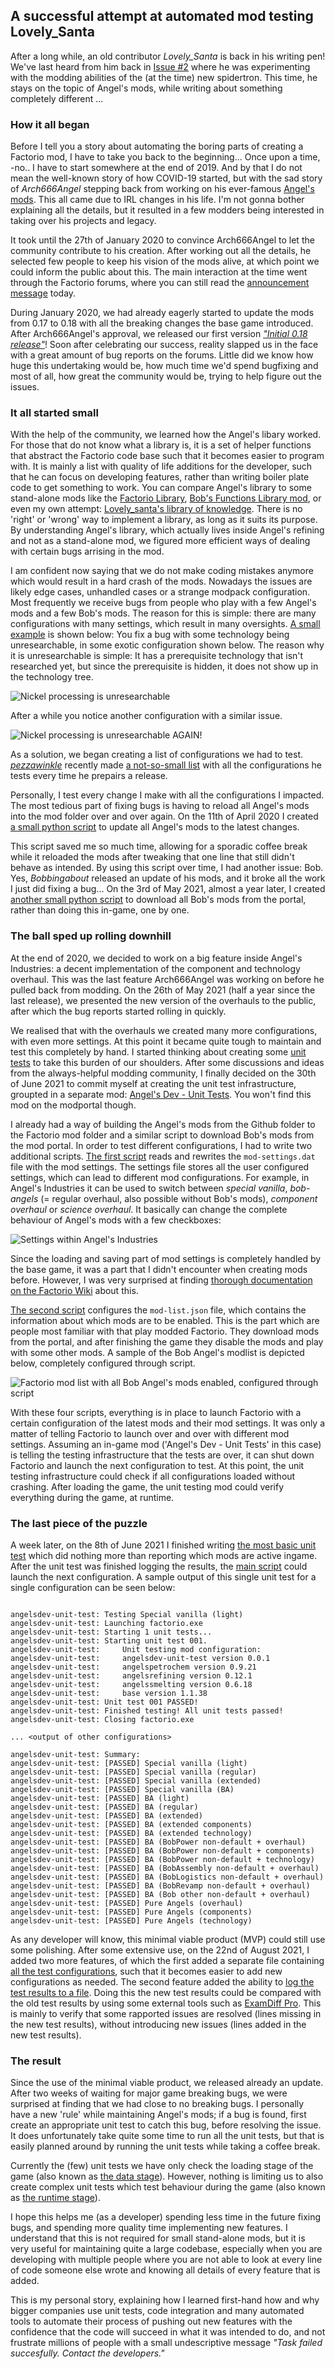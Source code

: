 ## A successful attempt at automated mod testing <author>Lovely_Santa</author>

After a long while, an old contributor *Lovely_Santa* is back in his writing pen! We've last heard from him back in [Issue #2](https://alt-f4.blog/ALTF4-2/) where he was experimenting with the modding abilities of the (at the time) new spidertron. This time, he stays on the topic of Angel's mods, while writing about something completely different ...

### How it all began

Before I tell you a story about automating the boring parts of creating a Factorio mod, I have to take you back to the beginning... Once upon a time, -no.. I have to start somewhere at the end of 2019. And by that I do not mean the well-known story of how COVID-19 started, but with the sad story of *Arch666Angel* stepping back from working on his ever-famous [Angel's mods](https://mods.factorio.com/user/Arch666Angel). This all came due to IRL changes in his life. I'm not gonna bother explaining all the details, but it resulted in a few modders being interested in taking over his projects and legacy.

It took until the 27th of January 2020 to convince Arch666Angel to let the community contribute to his creation. After working out all the details, he selected few people to keep his vision of the mods alive, at which point we could inform the public about this. The main interaction at the time went through the Factorio forums, where you can still read the [announcement message](https://forums.factorio.com/viewtopic.php?p=475786#p475786) today.

During January 2020, we had already eagerly started to update the mods from 0.17 to 0.18 with all the breaking changes the base game introduced. After Arch666Angel's approval, we released our first version [*"Initial 0.18 release"*](https://github.com/Arch666Angel/mods/commit/8b7ff10ba82d3071f374e08452b5ca22d42e4780)! Soon after celebrating our success, reality slapped us in the face with a great amount of bug reports on the forums. Little did we know how huge this undertaking would be, how much time we'd spend bugfixing and most of all, how great the community would be, trying to help figure out the issues.

### It all started small

With the help of the community, we learned how the Angel's libary worked. For those that do not know what a library is, it is a set of helper functions that abstract the Factorio code base such that it becomes easier to program with. It is mainly a list with quality of life additions for the developer, such that he can focus on developing features, rather than writing boiler plate code to get something to work. You can compare Angel's library to some stand-alone mods like the [Factorio Library](https://mods.factorio.com/mod/flib), [Bob's Functions Library mod](https://mods.factorio.com/mod/boblibrary), or even my own attempt: [Lovely_santa's library of knowledge](https://mods.factorio.com/mod/LSlib). There is no 'right' or 'wrong' way to implement a library, as long as it suits its purpose. By understanding Angel's library, which actually lives inside Angel's refining and not as a stand-alone mod, we figured more efficient ways of dealing with certain bugs arrising in the mod.

I am confident now saying that we do not make coding mistakes anymore which would result in a hard crash of the mods. Nowadays the issues are likely edge cases, unhandled cases or a strange modpack configuration. Most frequently we receive bugs from people who play with a few Angel's mods and a few Bob's mods. The reason for this is simple: there are many configurations with many settings, which result in many oversights. [A small example](https://www.reddit.com/r/factorio/comments/pfvqn0/playing_an_angel_bobs_game_and_noticed_about_9/) is shown below: You fix a bug with some technology being unresearchable, in some exotic configuration shown below. The reason why it is unresearchable is simple: It has a prerequisite technology that isn't researched yet, but since the prerequisite is hidden, it does not show up in the technology tree.

![Nickel processing is unresearchable](https://raw.githubusercontent.com/LovelySanta/Alt-F4/angels-unit-tests/submissions/angels_unit_tests/nickel_processing_bug_1.png)

After a while you notice another configuration with a similar issue.

![Nickel processing is unresearchable AGAIN!](https://raw.githubusercontent.com/LovelySanta/Alt-F4/angels-unit-tests/submissions/angels_unit_tests/nickel_processing_bug_2.png)

As a solution, we began creating a list of configurations we had to test. [*pezzawinkle*](https://mods.factorio.com/user/pezzawinkle) recently made [a not-so-small list](https://github.com/Arch666Angel/mods/blob/master/Config_Testing_Regime.txt) with all the configurations he tests every time he prepairs a release.

Personally, I test every change I make with all the configurations I impacted. The most tedious part of fixing bugs is having to reload all Angel's mods into the mod folder over and over again. On the 11th of April 2020 I created [a small python script](https://github.com/Arch666Angel/mods/pull/188/commits/e37f2673f234e0c9271f56ecc6d4934b0d83cd50) to update all Angel's mods to the latest changes.

This script saved me so much time, allowing for a sporadic coffee break while it reloaded the mods after tweaking that one line that still didn't behave as intended. By using this script over time, I had another issue: Bob. Yes, *Bobbingabout* released an update of his mods, and it broke all the work I just did fixing a bug... On the 3rd of May 2021, almost a year later, I created [another small python script](https://github.com/Arch666Angel/mods/pull/591/commits/3d0a7de0a68c3ec6566cbd45c3599b036ab775bb) to download all Bob's mods from the portal, rather than doing this in-game, one by one.

### The ball sped up rolling downhill

At the end of 2020, we decided to work on a big feature inside Angel's Industries: a decent implementation of the component and technology overhaul. This was the last feature Arch666Angel was working on before he pulled back from modding. On the 26th of May 2021 (half a year since the last release), we presented the new version of the overhauls to the public, after which the bug reports started rolling in quickly.

We realised that with the overhauls we created many more configurations, with even more settings. At this point it became quite tough to maintain and test this completely by hand. I started thinking about creating some [unit tests](https://en.wikipedia.org/wiki/Unit_testing) to take this burden of our shoulders. After some discussions and ideas from the always-helpful modding community, I finally decided on the 30th of June 2021 to commit myself at creating the unit test infrastructure, groupted in a separate mod: [Angel's Dev - Unit Tests](https://github.com/Arch666Angel/mods/pull/634/commits/d59328e81235e26beb88ba66659cb78315827a00). You won't find this mod on the modportal though.

I already had a way of building the Angel's mods from the Github folder to the Factorio mod folder and a similar script to download Bob's mods from the mod portal. In order to test different configurations, I had to write two additional scripts. [The first script](https://github.com/Arch666Angel/mods/pull/634/commits/8977e17bba55d06fb3b60ff4c593e2307f110395) reads and rewrites the `mod-settings.dat` file with the mod settings. The settings file stores all the user configured settings, which can lead to different mod configurations. For example, in Angel's Industries it can be used to switch between *special vanilla*, *bob-angels* (= regular overhaul, also possible without Bob's mods), *component overhaul* or *science overhaul*. It basically can change the complete behaviour of Angel's mods with a few checkboxes:

![Settings within Angel's Industries](https://raw.githubusercontent.com/LovelySanta/Alt-F4/angels-unit-tests/submissions/angels_unit_tests/angels_industry_settings.png)

Since the loading and saving part of mod settings is completely handled by the base game, it was a part that I didn't encounter when creating mods before. However, I was very surprised at finding [thorough documentation on the Factorio Wiki](https://wiki.factorio.com/Mod_settings_file_format) about this.

[The second script](https://github.com/Arch666Angel/mods/pull/634/commits/abb64c2fe8007e060f112716ebe33864510b6451) configures the `mod-list.json` file, which contains the information about which mods are to be enabled. This is the part which are people most familiar with that play modded Factorio. They download mods from the portal, and after finishing the game they disable the mods and play with some other mods. A sample of the Bob Angel's modlist is depicted below, completely configured through script.

![Factorio mod list with all Bob Angel's mods enabled, configured through script](https://raw.githubusercontent.com/LovelySanta/Alt-F4/angels-unit-tests/submissions/angels_unit_tests/mod_list.png)

With these four scripts, everything is in place to launch Factorio with a certain configuration of the latest mods and their mod settings. It was only a matter of telling Factorio to launch over and over with different mod settings. Assuming an in-game mod ('Angel's Dev - Unit Tests' in this case) is telling the testing infrastructure that the tests are over, it can shut down Factorio and launch the next configuration to test. At this point, the unit testing infrastructure could check if all configurations loaded without crashing. After loading the game, the unit testing mod could verify everything during the game, at runtime.

### The last piece of the puzzle

A week later, on the 8th of June 2021 I finished writing [the most basic unit test](https://github.com/Arch666Angel/mods/pull/634/commits/1435fbd2f1134b08307406e21fdd657f1cafa019) which did nothing more than reporting which mods are active ingame. After the unit test was finished logging the results, the [main script](https://github.com/Arch666Angel/mods/pull/634/commits/64ea68023f19c2505aa3cfbb7642f13cf7f70fbd) could launch the next configuration. A sample output of this single unit test for a single configuration can be seen below:

```{r, class.output="scroll-100"}

angelsdev-unit-test: Testing Special vanilla (light)
angelsdev-unit-test: Launching factorio.exe
angelsdev-unit-test: Starting 1 unit tests...
angelsdev-unit-test: Starting unit test 001.
angelsdev-unit-test:     Unit testing mod configuration:
angelsdev-unit-test:     angelsdev-unit-test version 0.0.1
angelsdev-unit-test:     angelspetrochem version 0.9.21
angelsdev-unit-test:     angelsrefining version 0.12.1
angelsdev-unit-test:     angelssmelting version 0.6.18
angelsdev-unit-test:     base version 1.1.38
angelsdev-unit-test: Unit test 001 PASSED!
angelsdev-unit-test: Finished testing! All unit tests passed!
angelsdev-unit-test: Closing factorio.exe

... <output of other configurations>

angelsdev-unit-test: Summary:
angelsdev-unit-test: [PASSED] Special vanilla (light)
angelsdev-unit-test: [PASSED] Special vanilla (regular)
angelsdev-unit-test: [PASSED] Special vanilla (extended)
angelsdev-unit-test: [PASSED] Special vanilla (BA)
angelsdev-unit-test: [PASSED] BA (light)
angelsdev-unit-test: [PASSED] BA (regular)
angelsdev-unit-test: [PASSED] BA (extended)
angelsdev-unit-test: [PASSED] BA (extended components)
angelsdev-unit-test: [PASSED] BA (extended technology)
angelsdev-unit-test: [PASSED] BA (BobPower non-default + overhaul)
angelsdev-unit-test: [PASSED] BA (BobPower non-default + components)
angelsdev-unit-test: [PASSED] BA (BobPower non-default + technology)
angelsdev-unit-test: [PASSED] BA (BobAssembly non-default + overhaul)
angelsdev-unit-test: [PASSED] BA (BobLogistics non-default + overhaul)
angelsdev-unit-test: [PASSED] BA (BobRevamp non-default + overhaul)
angelsdev-unit-test: [PASSED] BA (Bob other non-default + overhaul)
angelsdev-unit-test: [PASSED] Pure Angels (overhaul)
angelsdev-unit-test: [PASSED] Pure Angels (components)
angelsdev-unit-test: [PASSED] Pure Angels (technology)

```

As any developer will know, this minimal viable product (MVP) could still use some polishing. After some extensive use, on the 22nd of August 2021, I added two more features, of which the first added a separate file containing [all the test configurations](https://github.com/Arch666Angel/mods/commit/27b899d43b1db04d99cc8c8086cf7ece83376419#diff-f7f9cb110df5ea99bfdecacc536b281dba523acc5418d1e9774fc803f7846348), such that it becomes easier to add new configurations as needed. The second feature added the ability to [log the test results to a file](https://github.com/Arch666Angel/mods/commit/a5732a52c5dfdcd6d9c5f4d89ad699ea9bd90bda#diff-f7f9cb110df5ea99bfdecacc536b281dba523acc5418d1e9774fc803f7846348). Doing this the new test results could be compared with the old test results by using some external tools such as [ExamDiff Pro](https://www.prestosoft.com/edp_examdiffpro.asp). This is mainly to verify that some rapported issues are resolved (lines missing in the new test results), without introducing new issues (lines added in the new test results).

### The result

Since the use of the minimal viable product, we released already an update. After two weeks of waiting for major game breaking bugs, we were surprised at finding that we had close to no breaking bugs. I personally have a new 'rule' while maintaining Angel's mods; if a bug is found, first create an appropriate unit test to catch this bug, before resolving the issue. It does unfortunately take quite some time to run all the unit tests, but that is easily planned around by running the unit tests while taking a coffee break.

Currently the (few) unit tests we have only check the loading stage of the game (also known as [the data stage](https://wiki.factorio.com/Tutorial:Modding_tutorial/Gangsir#The_data_stage)). However, nothing is limiting us to also create complex unit tests which test behaviour during the game (also known as [the runtime stage](https://wiki.factorio.com/Tutorial:Modding_tutorial/Gangsir#Runtime_stage)).

I hope this helps me (as a developer) spending less time in the future fixing bugs, and spending more quality time implementing new features. I understand that this is not required for small stand-alone mods, but it is very useful for maintaining quite a large codebase, especially when you are developing with multiple people where you are not able to look at every line of code someone else wrote and knowing all details of every feature that is added.

This is my personal story, explaining how I learned first-hand how and why bigger companies use unit tests, code integration and many automated tools to automate their process of pushing out new features with the confidence that the code will succeed in what it was intended to do, and not frustrate millions of people with a small undescriptive message *"Task failed succesfully. Contact the developers."*
